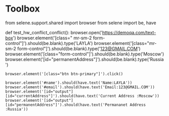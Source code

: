 # Toolbox
from selene.support.shared import browser
from selene import be, have


def test_hw_conflict_conflict():
    browser.open('https://demoqa.com/text-box')
    browser.element('[class=" mr-sm-2 form-control"]').should(be.blank).type('LAYLA')
    browser.element('[class="mr-sm-2 form-control"]').should(be.blank).type('123@GMAIL.COM')
    browser.element('[class="form-control"]').should(be.blank).type('Moscow')
    browser.element('[id="permanentAddress"]').should(be.blank).type('Russia')

    browser.element('[class="btn btn-primary"]').click()

    browser.element('#name').should(have.text('Name:LAYLA'))
    browser.element('#email').should(have.text('Email:123@GMAIL.COM'))
    browser.element('[id="output"] [id="currentAddress"]').should(have.text('Current Address :Moscow'))
    browser.element('[id="output"] [id="permanentAddress"]').should(have.text('Permananet Address :Russia'))